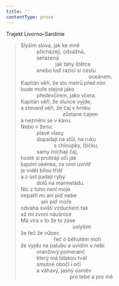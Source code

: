```yaml
---
title: ''
contentType: prose
---
```


Trajekt Livorno–Sardínie

> Slyším slova, jak ke mně  
>            přicházejí, odvážná,  
>            seřazená  
>                         jak tahy štětce  
>            anebo loď razící si cestu  
>                                                oceánem.  
> Kapitán věří, že sto metrů před ním  
> bude moře stejné jako  
>            předevčírem, jako včera.  
> Kapitán věří, že slunce vyjde,  
> a stevard věří, že čaj v hrnku  
>                              zůstane čajem  
> a nezmění se v kávu.  
> Nebo v ženu:  
>            plavé vlasy  
>            dopadají na stůl, na ruku  
>                        s chloupky, lžičku,  
>            samy míchají čaj,  
> hosté si protírají oči jak  
> kajutní okénka, za nimi uvnitř  
> je vidět bílou tříšť  
> a z úst padají ryby  
>            dolů na marmeládu.  
> Nic z toho není moje  
> nepatří mi ani píď nebe  
>               ani píď moře  
> odvaha sviští vzduchem tak  
> až mi zvoní náušnice  
> Má víra v to že to zase  
>                                     uslyším  
> že řeč že vůbec  
>                        řeč o běhutém moři  
> že vyjdu na palubu a uvidím v nebi  
>            oranžový pomeranč  
>            který má lidskou tvář  
>            smutné obočí i oči  
>            a váhavý, jasný úsměv  
>                                   pro tebe a pro mě
